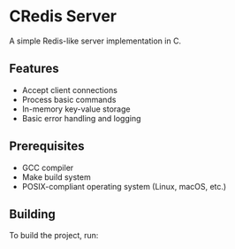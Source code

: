 # CRedis Server

A simple Redis-like server implementation in C.

## Features

- Accept client connections
- Process basic commands
- In-memory key-value storage
- Basic error handling and logging

## Prerequisites

- GCC compiler
- Make build system
- POSIX-compliant operating system (Linux, macOS, etc.)

## Building

To build the project, run:
